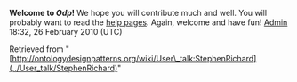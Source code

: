 __Welcome to _Odp_!__ We hope you will contribute much and well. 
You will probably want to read the [help pages](http://ontologydesignpatterns.org/wiki/Help:Contents "Help:Contents"). Again, welcome and have fun! [Admin](../User/ValentinaPresutti "User:ValentinaPresutti") 18:32, 26 February 2010 (UTC)





Retrieved from "[http://ontologydesignpatterns.org/wiki/User\_talk:StephenRichard](../User_talk/StephenRichard)"